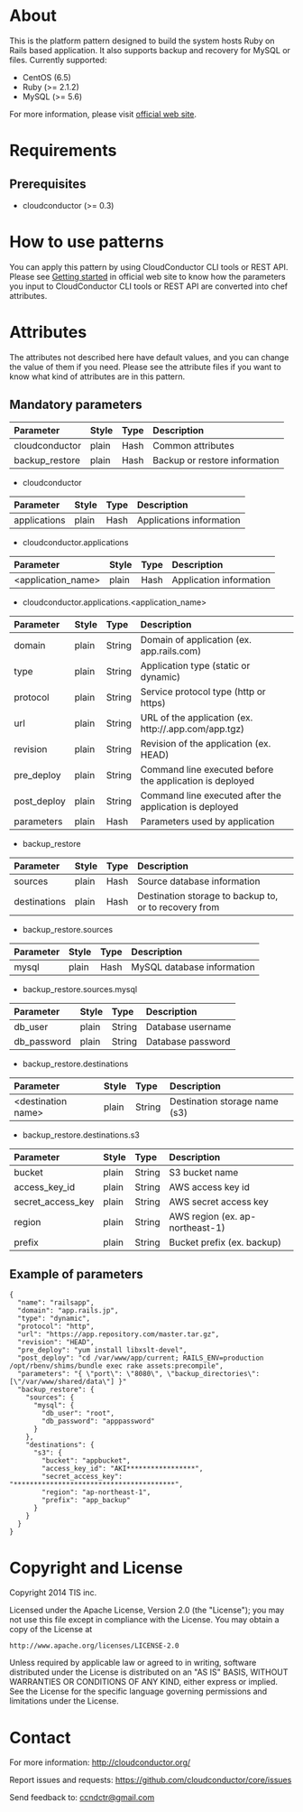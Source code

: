 About
=====

This is the platform pattern designed to build the system hosts Ruby on Rails based application.
It also supports backup and recovery for MySQL or files. Currently supported:

* CentOS (6.5)
* Ruby (>= 2.1.2)
* MySQL (>= 5.6)

For more information, please visit [official web site](http://cloudconductor.org/).

Requirements
============

Prerequisites
-------------

- cloudconductor (>= 0.3)

How to use patterns
============

You can apply this pattern by using CloudConductor CLI tools or REST API.
Please see [Getting started](http://cloudconductor.org/) in official web site to know
how the parameters you input to CloudConductor CLI tools or REST API are converted into
chef attributes.

Attributes
==========

The attributes not described here have default values, and you can change the value of them if you need.
Please see the attribute files if you want to know what kind of attributes are in this pattern.

Mandatory parameters
--------------------

|Parameter      |Style         |Type           |Description  |
|:--------------|:-------------|:--------------|:------------|
|cloudconductor |plain         |Hash           |Common attributes|
|backup\_restore|plain         |Hash           |Backup or restore information|


* cloudconductor

|Parameter      |Style         |Type           |Description  |
|:--------------|:-------------|:--------------|:------------|
|applications   |plain         |Hash           |Applications information|

* cloudconductor.applications

|Parameter      |Style         |Type           |Description  |
|:--------------|:-------------|:--------------|:------------|
|\<application\_name\>|plain   |Hash           |Application information|

* cloudconductor.applications.\<application_name\>

|Parameter      |Style         |Type           |Description  |
|:--------------|:-------------|:--------------|:------------|
|domain         |plain         |String         |Domain of application (ex. app.rails.com)|
|type           |plain         |String         |Application type (static or dynamic)
|protocol       |plain         |String         |Service protocol type (http or https)|
|url            |plain         |String         |URL of the application (ex. http://.app.com/app.tgz)|
|revision       |plain         |String         |Revision of the application (ex. HEAD)|
|pre_deploy     |plain         |String         |Command line executed before the application is deployed|
|post_deploy    |plain         |String         |Command line executed after the application is deployed|
|parameters     |plain         |Hash           |Parameters used by application|

* backup_restore

|Parameter      |Style         |Type           |Description  |
|:--------------|:-------------|:--------------|:------------|
|sources        |plain         |Hash           |Source database information|
|destinations   |plain         |Hash           |Destination storage to backup to, or to recovery from|

* backup_restore.sources

|Parameter      |Style         |Type           |Description  |
|:--------------|:-------------|:--------------|:------------|
|mysql          |plain         |Hash           |MySQL database information|

* backup_restore.sources.mysql

|Parameter      |Style         |Type           |Description  |
|:--------------|:-------------|:--------------|:------------|
|db_user        |plain         |String         |Database username|
|db_password    |plain         |String         |Database password|

* backup_restore.destinations

|Parameter      |Style         |Type           |Description  |
|:--------------|:-------------|:--------------|:------------|
|\<destination name\>|plain    |String         |Destination storage name (s3)|

* backup_restore.destinations.s3

|Parameter      |Style         |Type           |Description  |
|:--------------|:-------------|:--------------|:------------|
|bucket         |plain         |String         |S3 bucket name|
|access\_key\_id|plain         |String         |AWS access key id|
|secret\_access\_key|plain     |String         |AWS secret access key|
|region         |plain         |String         |AWS region (ex. ap-northeast-1)|
|prefix         |plain         |String         |Bucket prefix (ex. backup)|

Example of parameters
---------------------

    {
      "name": "railsapp",
      "domain": "app.rails.jp",
      "type": "dynamic",
      "protocol": "http",
      "url": "https://app.repository.com/master.tar.gz",
      "revision": "HEAD",
      "pre_deploy": "yum install libxslt-devel",
      "post_deploy": "cd /var/www/app/current; RAILS_ENV=production /opt/rbenv/shims/bundle exec rake assets:precompile",
      "parameters": "{ \"port\": \"8080\", \"backup_directories\": [\"/var/www/shared/data\"] }"
      "backup_restore": {
        "sources": {
          "mysql": {
            "db_user": "root",
            "db_password": "apppassword"
          }
        },
        "destinations": {
          "s3": {
            "bucket": "appbucket",
            "access_key_id": "AKI*****************",
            "secret_access_key": "****************************************",
            "region": "ap-northeast-1",
            "prefix": "app_backup"
          }
        }
      }
    }

Copyright and License
=====================

Copyright 2014 TIS inc.

Licensed under the Apache License, Version 2.0 (the "License");
you may not use this file except in compliance with the License.
You may obtain a copy of the License at

    http://www.apache.org/licenses/LICENSE-2.0

Unless required by applicable law or agreed to in writing, software
distributed under the License is distributed on an "AS IS" BASIS,
WITHOUT WARRANTIES OR CONDITIONS OF ANY KIND, either express or implied.
See the License for the specific language governing permissions and
limitations under the License.


Contact
=======

For more information: <http://cloudconductor.org/>

Report issues and requests: <https://github.com/cloudconductor/core/issues>

Send feedback to: <ccndctr@gmail.com>
